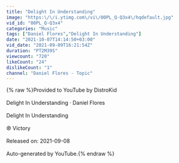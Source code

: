```yaml
---
title: "Delight In Understanding"
image: "https:\/\/i.ytimg.com\/vi\/00PL_Q-Q3x4\/hqdefault.jpg"
vid_id: "00PL_Q-Q3x4"
categories: "Music"
tags: ["Daniel Flores","Delight In Understanding"]
date: "2021-10-07T14:14:50+03:00"
vid_date: "2021-09-09T16:21:54Z"
duration: "PT2M39S"
viewcount: "720"
likeCount: "24"
dislikeCount: "1"
channel: "Daniel Flores - Topic"
---
```

{% raw %}Provided to YouTube by DistroKid<br /><br />Delight In Understanding · Daniel Flores<br /><br />Delight In Understanding<br /><br />℗ Victory<br /><br />Released on: 2021-09-08<br /><br />Auto-generated by YouTube.{% endraw %}
